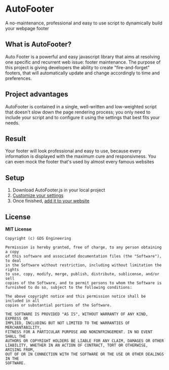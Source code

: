 # AutoFooter
A no-maintenance, professional and easy to use script to dynamically build your webpage footer

## What is AutoFooter?
Auto Footer is a powerful and easy javascript library that aims at resolving one specific and recurrent web issue: footer maintenance. The purpose of this project is giving developers the ability to create "fire-and-forget" footers, that will automatically update and change accordingly to time and preferences.

## Project advantages
AutoFooter is contained in a single, well-written and low-weighted script that doesn't slow down the page rendering process; you only need to include your script and to configure it using the settings that best fits your needs.

## Result
Your footer will look professional and easy to use, because every information is displayed with the maximum cure and responsivness. You can even mock the footer that's used by almost every famous websites 

## Setup
1. Download AutoFooter.js in your local project
2. [Customize your settings](https://github.com/AndreaCioccarelli/AutoFooter/wiki/Customize-Settings)
3. Once finished, [add it to your website](https://github.com/AndreaCioccarelli/AutoFooter/wiki/Include-the-script)

## License
**MIT License**

```
Copyright (c) GDS Engineering

Permission is hereby granted, free of charge, to any person obtaining a copy
of this software and associated documentation files (the "Software"), to deal
in the Software without restriction, including without limitation the rights
to use, copy, modify, merge, publish, distribute, sublicense, and/or sell
copies of the Software, and to permit persons to whom the Software is
furnished to do so, subject to the following conditions:

The above copyright notice and this permission notice shall be included in all
copies or substantial portions of the Software.

THE SOFTWARE IS PROVIDED "AS IS", WITHOUT WARRANTY OF ANY KIND, EXPRESS OR
IMPLIED, INCLUDING BUT NOT LIMITED TO THE WARRANTIES OF MERCHANTABILITY,
FITNESS FOR A PARTICULAR PURPOSE AND NONINFRINGEMENT. IN NO EVENT SHALL THE
AUTHORS OR COPYRIGHT HOLDERS BE LIABLE FOR ANY CLAIM, DAMAGES OR OTHER
LIABILITY, WHETHER IN AN ACTION OF CONTRACT, TORT OR OTHERWISE, ARISING FROM,
OUT OF OR IN CONNECTION WITH THE SOFTWARE OR THE USE OR OTHER DEALINGS IN THE
SOFTWARE.
```
